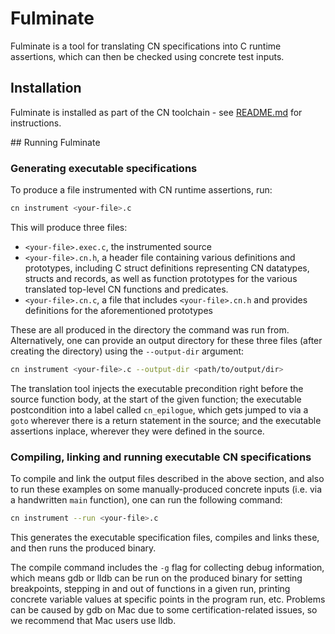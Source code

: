 # Fulminate

Fulminate is a tool for translating CN specifications into C runtime assertions, which can then be checked using concrete test inputs.

## Installation 

Fulminate is installed as part of the CN toolchain - see [README.md](README.md) for instructions.

## Running Fulminate

### Generating executable specifications

To produce a file instrumented with CN runtime assertions, run:

```bash
cn instrument <your-file>.c
```

This will produce three files: 

* `<your-file>.exec.c`, the instrumented source
* `<your-file>.cn.h`, a header file containing various definitions and prototypes, including C struct definitions representing CN datatypes, structs and records, as well as function prototypes for the various translated top-level CN functions and predicates.
* `<your-file>.cn.c`, a file that includes `<your-file>.cn.h` and provides definitions for the aforementioned prototypes


These are all produced in the directory the command was run from. Alternatively, one can provide an output directory for these three files (after creating the directory) using the `--output-dir` argument:


```bash
cn instrument <your-file>.c --output-dir <path/to/output/dir>
```

The translation tool injects the executable precondition right before the source function body, at the start of the given function; the executable postcondition into a label called `cn_epilogue`, which gets jumped to via a `goto` wherever there is a return statement in the source; and the executable assertions inplace, wherever they were defined in the source.

### Compiling, linking and running executable CN specifications

To compile and link the output files described in the above section, and also to run these examples on some manually-produced concrete inputs (i.e. via a handwritten `main` function), one can run the following command:

```bash
cn instrument --run <your-file>.c
```

This generates the executable specification files, compiles and links these, and then runs the produced binary.

The compile command includes the `-g` flag for collecting debug information, which means gdb or lldb can be run on the produced binary for setting breakpoints, stepping in and out of functions in a given run, printing concrete variable values at specific points in the program run, etc.
Problems can be caused by gdb on Mac due to some certification-related issues, so we recommend that Mac users use lldb.

